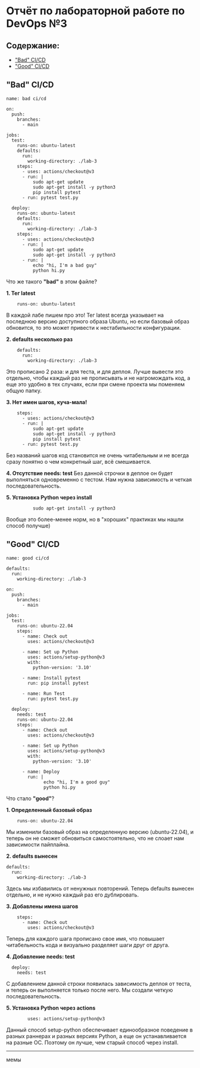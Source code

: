 # Отчёт по лабораторной работе по DevOps №3
## Содержание:
- ["Bad" CI/CD](#bad-ci/cd)
- ["Good" CI/CD](#good-ci/cd)

## "Bad" CI/CD
```
name: bad ci/cd

on:
  push:
    branches:
      - main

jobs:
  test:
    runs-on: ubuntu-latest
    defaults:
      run:
        working-directory: ./lab-3
    steps:
      - uses: actions/checkout@v3
      - run: |
          sudo apt-get update
          sudo apt-get install -y python3
          pip install pytest
      - run: pytest test.py

  deploy:
    runs-on: ubuntu-latest
    defaults:
      run:
        working-directory: ./lab-3
    steps: 
      - uses: actions/checkout@v3
      - run: |
          sudo apt-get update
          sudo apt-get install -y python3
      - run: |
          echo "hi, I'm a bad guy"
          python hi.py
```

Что же такого **"bad"** в этом файле?

**1. Тег latest**
```
    runs-on: ubuntu-latest
```   
В каждой лабе пишем про это! Тег latest всегда указывает на последнюю версию доступного образа Ubuntu, но если базовый образ обновится, то это может привести к нестабильности конфигурации. 
   
**2. defaults несколько раз**
```
    defaults:
      run:
        working-directory: ./lab-3
```
Это прописано 2 раза: и для теста, и для деплоя. Лучше вывести это отдельно, чтобы каждый раз не прописывать и не нагромождать код, а еще это удобно в тех случаях, если при смене проекта мы поменяем общую папку.
   
**3. Нет имен шагов, куча-мала!**
```
    steps:
      - uses: actions/checkout@v3
      - run: |
          sudo apt-get update
          sudo apt-get install -y python3
          pip install pytest
      - run: pytest test.py
```
Без названий шагов код становится не очень читабельным и не всегда сразу понятно о чем конкретный шаг, всё смешивается. 

**4. Отсутствие needs: test**
Без данной строчки в деплое он будет выполняться одновременно с тестом. Нам нужна зависимость и четкая последовательность.

**5. Установка Python через install**
```
          sudo apt-get install -y python3
```
Вообще это более-менее норм, но в "хороших" практиках мы нашли способ получше)

## "Good" CI/CD
```
name: good ci/cd

defaults:
  run:
    working-directory: ./lab-3

on:
  push:
    branches:
      - main

jobs:
  test:
    runs-on: ubuntu-22.04
    steps: 
      - name: Check out
        uses: actions/checkout@v3

      - name: Set up Python
        uses: actions/setup-python@v3
        with:
          python-version: '3.10'
  
      - name: Install pytest
        run: pip install pytest
          
      - name: Run Test
        run: pytest test.py
          
  deploy:
    needs: test
    runs-on: ubuntu-22.04
    steps:
      - name: Check out
        uses: actions/checkout@v3

      - name: Set up Python
        uses: actions/setup-python@v3
        with:
          python-version: '3.10'

      - name: Deploy
        run: |
              echo "hi, I'm a good guy"
              python hi.py
```
Что стало **"good"**?

**1. Определенный базовый образ**
```
    runs-on: ubuntu-22.04
```
Мы изменили базовый образ на определенную версию (ubuntu-22.04), и теперь он не сможет обновиться самостоятельно, что не слоает нам зависимости пайплайна.
   
**2. defaults вынесен**
```
defaults:
  run:
    working-directory: ./lab-3
```
Здесь мы избавились от ненужных повторений. Теперь defaults вынесен отдельно, и не нужно каждый раз его дублировать.
   
**3. Добавлены имена шагов**
```
    steps:
      - name: Check out
        uses: actions/checkout@v3
```
Теперь для каждого шага прописано свое имя, что повышает читабельность кода и визуально разделяет шаги друг от друга.

**4. Добавление needs: test**
```
  deploy:
    needs: test
```
С добавлением данной строки появилась зависимость деплоя от теста, и теперь он выполняется только после него. Мы создали четкую последовательность.

**5. Установка Python через actions**
```
        uses: actions/setup-python@v3
```
Данный способ setup-python обеспечивает единообразное поведение в разных раннерах и разных версиях Python, а еще он устанавливается на разные ОС. Поэтому он лучше, чем старый способ через install.

---

мемы
